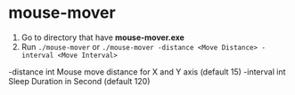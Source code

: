 # mouse-mover

1. Go to directory that have **mouse-mover.exe**
2. Run ```./mouse-mover``` or ```./mouse-mover -distance <Move Distance> -interval <Move Interval>```
   
-distance int
    Mouse move distance for X and Y axis (default 15)
-interval int
    Sleep Duration in Second (default 120)
